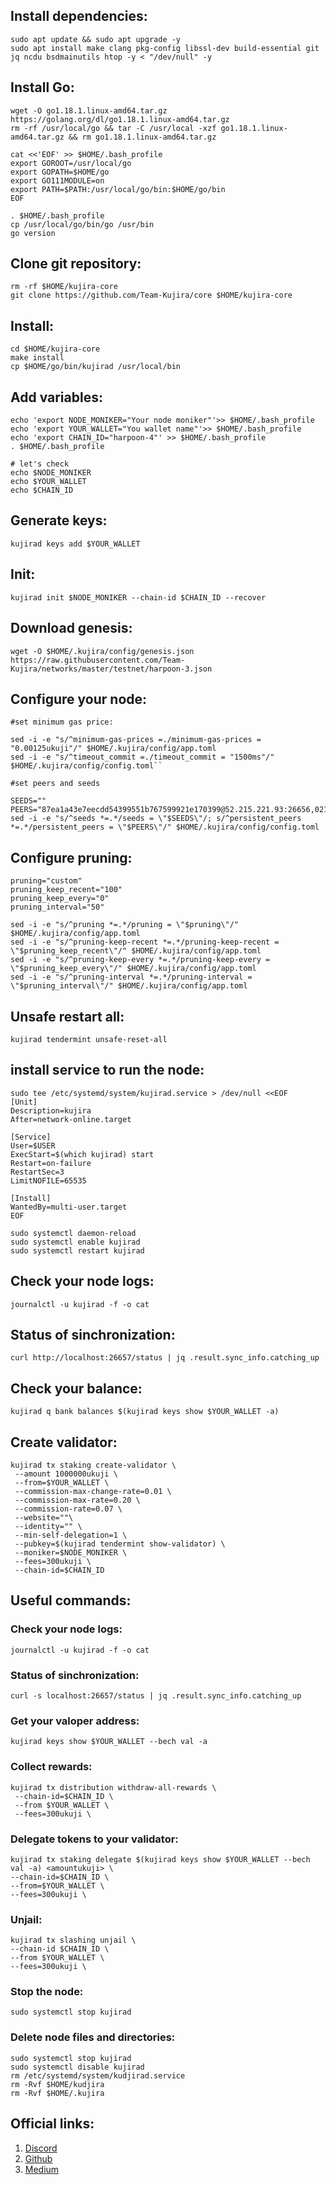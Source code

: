 ## Install dependencies:
```cd $HOME
sudo apt update && sudo apt upgrade -y
sudo apt install make clang pkg-config libssl-dev build-essential git jq ncdu bsdmainutils htop -y < "/dev/null" -y
```
## Install Go:
```
wget -O go1.18.1.linux-amd64.tar.gz https://golang.org/dl/go1.18.1.linux-amd64.tar.gz
rm -rf /usr/local/go && tar -C /usr/local -xzf go1.18.1.linux-amd64.tar.gz && rm go1.18.1.linux-amd64.tar.gz

cat <<'EOF' >> $HOME/.bash_profile
export GOROOT=/usr/local/go
export GOPATH=$HOME/go
export GO111MODULE=on
export PATH=$PATH:/usr/local/go/bin:$HOME/go/bin
EOF

. $HOME/.bash_profile
cp /usr/local/go/bin/go /usr/bin
go version
```
## Clone git repository:
```
rm -rf $HOME/kujira-core
git clone https://github.com/Team-Kujira/core $HOME/kujira-core
```
## Install:
```
cd $HOME/kujira-core
make install
cp $HOME/go/bin/kujirad /usr/local/bin
```

## Add variables:
```
echo 'export NODE_MONIKER="Your node moniker"'>> $HOME/.bash_profile
echo 'export YOUR_WALLET="You wallet name"'>> $HOME/.bash_profile
echo 'export CHAIN_ID="harpoon-4"' >> $HOME/.bash_profile
. $HOME/.bash_profile

# let's check
echo $NODE_MONIKER
echo $YOUR_WALLET
echo $CHAIN_ID
```
## Generate keys:
```
kujirad keys add $YOUR_WALLET
```

## Init:
```
kujirad init $NODE_MONIKER --chain-id $CHAIN_ID --recover
```
## Download genesis:
```
wget -O $HOME/.kujira/config/genesis.json https://raw.githubusercontent.com/Team-Kujira/networks/master/testnet/harpoon-3.json
```
## Configure your node:
```
#set minimum gas price:

sed -i -e "s/^minimum-gas-prices =./minimum-gas-prices = "0.00125ukuji"/" $HOME/.kujira/config/app.toml
sed -i -e "s/^timeout_commit =./timeout_commit = "1500ms"/" $HOME/.kujira/config/config.toml``

#set peers and seeds

SEEDS=""
PEERS="87ea1a43e7eecdd54399551b767599921e170399@52.215.221.93:26656,021b782ba721e799cd3d5a940fc4bdad4264b148@65.108.103.236:16656,1d6f841271a1a3f78c6772b480523f3bb09b0b0b@15.235.47.99:26656,ccd2861990a98dc6b3787451485b2213dd3805fa@185.144.99.234:26656,909b8da1ea042a75e0e5c10dc55f37711d640388@95.216.208.150:53756,235d6ac8aebf5b6d1e6d46747958c6c6ff394e49@95.111.245.104:26656,b525548dd8bb95d93903b3635f5d119523b3045a@194.163.142.29:26656,26876aff0abd62e0ab14724b3984af6661a78293@139.59.38.171:36347,21fb5e54874ea84a9769ac61d29c4ff1d380f8ec@188.132.128.149:25656,06ebd0b308950d5b5a0e0d81096befe5ba07e0b3@193.31.118.143:25656,f9ee35cf9aec3010f26b02e5b3354efaf1c02d53@116.203.135.192:26656,c014d76c1a0d1e0d60c7a701a7eff5d639c6237c@157.90.179.182:29656,0ae4b755e3da85c7e3d35ce31c9338cb648bba61@164.92.187.133:26656,202a3d8bd5a0e151ced025fc9cbff606845c6435@49.12.222.155:26656"
sed -i -e "s/^seeds *=.*/seeds = \"$SEEDS\"/; s/^persistent_peers *=.*/persistent_peers = \"$PEERS\"/" $HOME/.kujira/config/config.toml
```
## Configure pruning:
```
pruning="custom"
pruning_keep_recent="100"
pruning_keep_every="0"
pruning_interval="50"

sed -i -e "s/^pruning *=.*/pruning = \"$pruning\"/" $HOME/.kujira/config/app.toml
sed -i -e "s/^pruning-keep-recent *=.*/pruning-keep-recent = \"$pruning_keep_recent\"/" $HOME/.kujira/config/app.toml
sed -i -e "s/^pruning-keep-every *=.*/pruning-keep-every = \"$pruning_keep_every\"/" $HOME/.kujira/config/app.toml
sed -i -e "s/^pruning-interval *=.*/pruning-interval = \"$pruning_interval\"/" $HOME/.kujira/config/app.toml
```
## Unsafe restart all:
```
kujirad tendermint unsafe-reset-all
```
## install service to run the node:
```
sudo tee /etc/systemd/system/kujirad.service > /dev/null <<EOF
[Unit]
Description=kujira
After=network-online.target

[Service]
User=$USER
ExecStart=$(which kujirad) start
Restart=on-failure
RestartSec=3
LimitNOFILE=65535

[Install]
WantedBy=multi-user.target
EOF

sudo systemctl daemon-reload
sudo systemctl enable kujirad
sudo systemctl restart kujirad
```
## Check your node logs:
```
journalctl -u kujirad -f -o cat
```
## Status of sinchronization:
```
curl http://localhost:26657/status | jq .result.sync_info.catching_up
```
## Сheck your balance:
```
kujirad q bank balances $(kujirad keys show $YOUR_WALLET -a)
```
## Create validator:
```
kujirad tx staking create-validator \
 --amount 1000000ukuji \
 --from=$YOUR_WALLET \
 --commission-max-change-rate=0.01 \
 --commission-max-rate=0.20 \
 --commission-rate=0.07 \
 --website=""\
 --identity="" \
 --min-self-delegation=1 \
 --pubkey=$(kujirad tendermint show-validator) \
 --moniker=$NODE_MONIKER \
 --fees=300ukuji \
 --chain-id=$CHAIN_ID
```

## Useful commands:

### Check your node logs:
```
journalctl -u kujirad -f -o cat
```
### Status of sinchronization:
```
curl -s localhost:26657/status | jq .result.sync_info.catching_up
```
### Get your valoper address:
```
kujirad keys show $YOUR_WALLET --bech val -a
```
### Collect rewards:
```
kujirad tx distribution withdraw-all-rewards \
 --chain-id=$CHAIN_ID \
 --from $YOUR_WALLET \
 --fees=300ukuji \                                                              
```
### Delegate tokens to your validator:
```
kujirad tx staking delegate $(kujirad keys show $YOUR_WALLET --bech val -a) <amountukuji> \
--chain-id=$CHAIN_ID \
--from=$YOUR_WALLET \
--fees=300ukuji \
```
### Unjail:
```
kujirad tx slashing unjail \
--chain-id $CHAIN_ID \ 
--from $YOUR_WALLET \  
--fees=300ukuji \
```
### Stop the node:
```
sudo systemctl stop kujirad
```
### Delete node files and directories:
```
sudo systemctl stop kujirad
sudo systemctl disable kujirad
rm /etc/systemd/system/kudjirad.service
rm -Rvf $HOME/kudjira
rm -Rvf $HOME/.kujira
```

## Official links:
1. [Discord](https://discord.com/invite/P8ErHe9E2Z)
2. [Github](https://github.com/Team-Kujira)
3. [Medium](https://teamkujira.medium.com)
